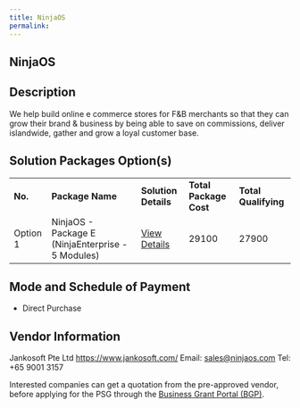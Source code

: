 ```yaml
---
title: NinjaOS
permalink: 
---
```


## NinjaOS

## Description

We help build online e commerce stores for F&B merchants so that they can grow their brand & business by being able to save on commissions, deliver islandwide, gather and grow a loyal customer base.


## Solution Packages Option(s)

<table>
<tr>
<td><b>No.</b></td>
<td><b>Package Name</b></td>
<td><b>Solution Details</b></td>
<td><b>Total Package Cost</b></td>
<td><b>Total Qualifying</b></td>
</tr>
<tr>
<td>Option 1</td>
<td>NinjaOS - Package E (NinjaEnterprise - 5 Modules)</td>
<td><a href='https://www.gobusiness.gov.sg/images/psg/Jankosoft_20200023_Annex_3_20200625144914_Part_5.pdf'>View Details</a></td>
<td>29100</td>
<td>27900</td>
</tr>
</table>

## Mode and Schedule of Payment

 - Direct Purchase

## Vendor Information

 Jankosoft Pte Ltd
https://www.jankosoft.com/
Email: sales@ninjaos.com
Tel: +65 9001 3157

Interested companies can get a quotation from the pre-approved vendor, before applying for the PSG through the <a href='https://www.businessgrants.gov.sg/'>Business Grant Portal (BGP)</a>.
